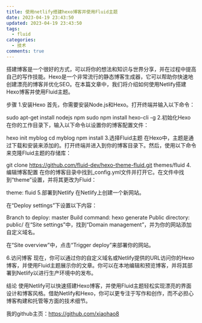```yaml
---
title: 使用netlify搭建hexo博客并使用Fluid主题
date: 2023-04-19 23:43:50
updated: 2023-04-19 23:43:50
tags:
  - fluid
categories:
  - 技术
comments: true
---
```

搭建博客是一个很好的方式，可以将你的想法和知识与世界分享，并在过程中提高自己的写作技能。Hexo是一个非常流行的静态博客生成器，它可以帮助你快速地创建漂亮的博客并优化SEO。在本篇文章中，我们将介绍如何使用Netlify搭建Hexo博客并使用Fluid主题。

步骤
1.安装Hexo
首先，你需要安装Node.js和Hexo。打开终端并输入以下命令：

sudo apt-get install nodejs npm
sudo npm install hexo-cli -g
2.初始化Hexo
在你的工作目录下，输入以下命令以设置你的博客配置文件：

hexo init myblog
cd myblog
npm install
3.选择Fluid主题
在Hexo中，主题是通过下载和安装来添加的。打开终端并进入到你的博客目录下。然后，使用以下命令来克隆Fluid主题的存储库：

git clone https://github.com/fluid-dev/hexo-theme-fluid.git themes/fluid
4.编辑博客配置
在你的博客目录中找到_config.yml文件并打开它。在文件中找到“theme”设置，并将其更改为Fluid：

theme: fluid
5.部署到Netlify
在Netlify上创建一个新网站。

在“Deploy settings”下设置以下内容：

Branch to deploy: master
Build command: hexo generate
Public directory: public/
在“Site settings”中，找到“Domain management”，并为你的网站添加自定义域名。

在“Site overview”中，点击“Trigger deploy”来部署你的网站。

6.访问博客
现在，你可以通过你的自定义域名或Netlify提供的URL访问你的Hexo博客，并使用Fluid主题展示你的文章。你可以在本地编辑和预览博客，并将其部署到Netlify以进行生产环境中的发布。

结论
使用Netlify可以快速搭建Hexo博客，并使用Fluid主题轻松实现漂亮的界面设计和博客风格。借助Netlify和Hexo，你可以更专注于写作和创作，而不必担心博客构建和托管等方面的技术细节。

我的github主页：https://github.com/xiaohao8